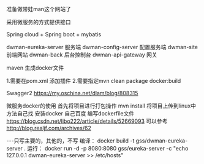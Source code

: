准备做带娃man这个网站了

采用微服务的方式提供接口

Spring cloud  + Spring boot + mybatis 

dwman-eureka-server 服务端
dwman-config-server 配置服务端
dwman-site 前端网站
dwman-back 后台控制台
dwman-api-gateway  网关



maven 生成docker文件

1.需要在pom.xml 添加插件
2.需要指定mvn clean package docker:build


Swagger2 
https://my.oschina.net/dlam/blog/808315

微服务docker的使用
首先将项目进行打包操作
mvn install 
将项目上传到linux中
方法自己找
安装docker 
自己百度
编写dockerfile文件
https://blog.csdn.net/libo222/article/details/52669093
可以参考 http://blog.realjf.com/archives/62

---只写主要的，其他的，不写
编译：
docker build -t gss/dwman-eureka-server .
运行：
docker run -d -p 8080:8080 gss/eureka-server -c "echo 127.0.0.1 dwman-eureka-server >> /etc/hosts"

